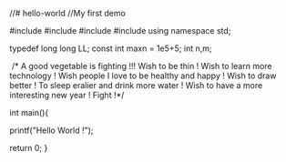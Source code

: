 //# hello-world
//My first demo

#include <cstdio>
#include <cstring>
#include <iostream>
#include <algorithm>
using namespace std;

typedef long long LL;
const int maxn = 1e5+5;
int n,m;

 /* A good vegetable is fighting !!!
    Wish to be thin !
    Wish to learn more technology !
    Wish people I love to be healthy and happy !
    Wish to draw better !
    To sleep eralier and drink more water !
    Wish to have a more interesting new year !
    Fight !*/

int main(){
 
  printf("Hello World !");
  
  return 0;
}

